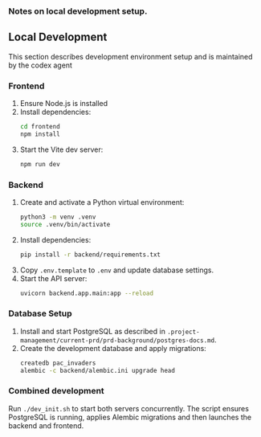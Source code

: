 ### Notes on local development setup.  

## Local Development
This section describes development environment setup and is maintained by the codex agent


### Frontend
1. Ensure Node.js is installed
2. Install dependencies:
   ```bash
   cd frontend
   npm install
   ```
3. Start the Vite dev server:
   ```bash
   npm run dev
   ```

### Backend
1. Create and activate a Python virtual environment:
   ```bash
   python3 -m venv .venv
   source .venv/bin/activate
   ```
2. Install dependencies:
   ```bash
   pip install -r backend/requirements.txt
   ```
3. Copy `.env.template` to `.env` and update database settings.
4. Start the API server:
   ```bash
   uvicorn backend.app.main:app --reload
   ```

### Database Setup
1. Install and start PostgreSQL as described in
   `.project-management/current-prd/prd-background/postgres-docs.md`.
2. Create the development database and apply migrations:
   ```bash
   createdb pac_invaders
   alembic -c backend/alembic.ini upgrade head
   ```

### Combined development
Run `./dev_init.sh` to start both servers concurrently. The script ensures
PostgreSQL is running, applies Alembic migrations and then launches the
backend and frontend.

